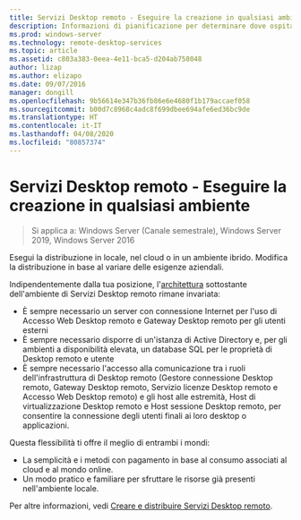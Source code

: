 ```yaml
---
title: Servizi Desktop remoto - Eseguire la creazione in qualsiasi ambiente
description: Informazioni di pianificazione per determinare dove ospitare la distribuzione di Servizi Desktop remoto.
ms.prod: windows-server
ms.technology: remote-desktop-services
ms.topic: article
ms.assetid: c803a383-0eea-4e11-bca5-d204ab758048
author: lizap
ms.author: elizapo
ms.date: 09/07/2016
manager: dongill
ms.openlocfilehash: 9b56614e347b36fb86e6e4680f1b179accaef058
ms.sourcegitcommit: b00d7c8968c4adc8f699dbee694afe6ed36bc9de
ms.translationtype: HT
ms.contentlocale: it-IT
ms.lasthandoff: 04/08/2020
ms.locfileid: "80857374"
---
```

# <a name="remote-desktop-services---build-anywhere"></a>Servizi Desktop remoto - Eseguire la creazione in qualsiasi ambiente

>Si applica a: Windows Server (Canale semestrale), Windows Server 2019, Windows Server 2016

Esegui la distribuzione in locale, nel cloud o in un ambiente ibrido. Modifica la distribuzione in base al variare delle esigenze aziendali.

Indipendentemente dalla tua posizione, l'[architettura](desktop-hosting-logical-architecture.md) sottostante dell'ambiente di Servizi Desktop remoto rimane invariata:
- È sempre necessario un server con connessione Internet per l'uso di Accesso Web Desktop remoto e Gateway Desktop remoto per gli utenti esterni
- È sempre necessario disporre di un'istanza di Active Directory e, per gli ambienti a disponibilità elevata, un database SQL per le proprietà di Desktop remoto e utente
- È sempre necessario l'accesso alla comunicazione tra i ruoli dell'infrastruttura di Desktop remoto (Gestore connessione Desktop remoto, Gateway Desktop remoto, Servizio licenze Desktop remoto e Accesso Web Desktop remoto) e gli host alle estremità, Host di virtualizzazione Desktop remoto e Host sessione Desktop remoto, per consentire la connessione degli utenti finali ai loro desktop o applicazioni.

Questa flessibilità ti offre il meglio di entrambi i mondi:
- La semplicità e i metodi con pagamento in base al consumo associati al cloud e al mondo online.
- Un modo pratico e familiare per sfruttare le risorse già presenti nell'ambiente locale.

Per altre informazioni, vedi [Creare e distribuire Servizi Desktop remoto](rds-build-and-deploy.md).
